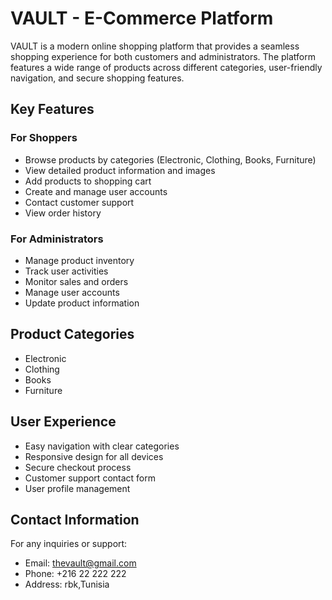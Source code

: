 # VAULT - E-Commerce Platform

VAULT is a modern online shopping platform that provides a seamless shopping experience for both customers and administrators. The platform features a wide range of products across different categories, user-friendly navigation, and secure shopping features.

## Key Features

### For Shoppers
- Browse products by categories (Electronic, Clothing, Books, Furniture)
- View detailed product information and images
- Add products to shopping cart
- Create and manage user accounts
- Contact customer support
- View order history

### For Administrators
- Manage product inventory
- Track user activities
- Monitor sales and orders
- Manage user accounts
- Update product information

## Product Categories
- Electronic
- Clothing
- Books
- Furniture

## User Experience
- Easy navigation with clear categories
- Responsive design for all devices
- Secure checkout process
- Customer support contact form
- User profile management

## Contact Information
For any inquiries or support:
- Email: thevault@gmail.com
- Phone: +216 22 222 222    
- Address: rbk,Tunisia